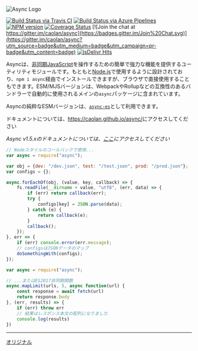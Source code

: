 ![Async Logo](https://raw.githubusercontent.com/caolan/async/master/logo/async-logo_readme.jpg)

[![Build Status via Travis CI](https://travis-ci.org/caolan/async.svg?branch=master)](https://travis-ci.org/caolan/async)
[![Build Status via Azure Pipelines](https://dev.azure.com/caolanmcmahon/async/_apis/build/status/caolan.async?branchName=master)](https://dev.azure.com/caolanmcmahon/async/_build/latest?definitionId=1&branchName=master)
[![NPM version](https://img.shields.io/npm/v/async.svg)](https://www.npmjs.com/package/async)
[![Coverage Status](https://coveralls.io/repos/caolan/async/badge.svg?branch=master)](https://coveralls.io/r/caolan/async?branch=master)
[![Join the chat at https://gitter.im/caolan/async](https://badges.gitter.im/Join%20Chat.svg)](https://gitter.im/caolan/async?utm_source=badge&utm_medium=badge&utm_campaign=pr-badge&utm_content=badge)
[![jsDelivr Hits](https://data.jsdelivr.com/v1/package/npm/async/badge?style=rounded)](https://www.jsdelivr.com/package/npm/async)

<!--
|Linux|Windows|MacOS|
|-|-|-|
|[![Linux Build Status](https://dev.azure.com/caolanmcmahon/async/_apis/build/status/caolan.async?branchName=master&jobName=Linux&configuration=Linux%20node_10_x)](https://dev.azure.com/caolanmcmahon/async/_build/latest?definitionId=1&branchName=master) | [![Windows Build Status](https://dev.azure.com/caolanmcmahon/async/_apis/build/status/caolan.async?branchName=master&jobName=Windows&configuration=Windows%20node_10_x)](https://dev.azure.com/caolanmcmahon/async/_build/latest?definitionId=1&branchName=master) | [![MacOS Build Status](https://dev.azure.com/caolanmcmahon/async/_apis/build/status/caolan.async?branchName=master&jobName=OSX&configuration=OSX%20node_10_x)](https://dev.azure.com/caolanmcmahon/async/_build/latest?definitionId=1&branchName=master)| -->

Asyncは、[非同期JavaScript](http://caolan.github.io/async/v3/global.html)を操作するための簡単で強力な機能を提供するユーティリティモジュールです。もともと[Node.js](https://nodejs.org/)で使用するように設計されており、`npm i async`経由でインストールできますが、ブラウザで直接使用することもできます。ESM/MJSバージョンは、WebpackやRollupなどの互換性のあるバンドラーで自動的に使用されるメインの`async`パッケージに含まれています。

Asyncの純粋なESMバージョンは、[`async-es`](https://www.npmjs.com/package/async-es)として利用できます。

ドキュメントについては、<https://caolan.github.io/async/>にアクセスしてください

*Async v1.5.xのドキュメントについては、[ここ](https://github.com/caolan/async/blob/v1.5.2/README.md)にアクセスしてください*


```javascript
// Nodeスタイルのコールバックで使用...
var async = require("async");

var obj = {dev: "/dev.json", test: "/test.json", prod: "/prod.json"};
var configs = {};

async.forEachOf(obj, (value, key, callback) => {
    fs.readFile(__dirname + value, "utf8", (err, data) => {
        if (err) return callback(err);
        try {
            configs[key] = JSON.parse(data);
        } catch (e) {
            return callback(e);
        }
        callback();
    });
}, err => {
    if (err) console.error(err.message);
    // configsはJSONデータのマップ
    doSomethingWith(configs);
});
```

```javascript
var async = require("async");

// ...またはES2017非同期関数
async.mapLimit(urls, 5, async function(url) {
    const response = await fetch(url)
    return response.body
}, (err, results) => {
    if (err) throw err
    // 結果はレスポンス本文の配列になりました
    console.log(results)
})
```

---
[オリジナル](https://github.com/caolan/async/blob/master/README.md)
